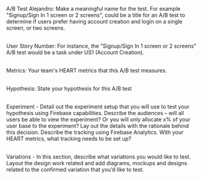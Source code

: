 A/B Test Alejandro:  Make a meaningful name for the test. For example  "Signup/Sign In 1 screen or 2 screens", could be a title for an A/B test to determine if users prefer having account creation and login on a single screen, or two screens.

<br>User Story Number: For instance, the "Signup/Sign In 1 screen or 2 screens" A/B test would be a task under US1 (Account Creation). 

<br>Metrics:  Your team's HEART metrics that this A/B test measures.

<br>Hypothesis: State your hypothesis for this A/B test


<br>Experiment - Detail out the experiment setup that you will use to test your hypothesis using Firebase capabilities. Describe the audiences – will all users be able to view the experiment? Or you will only allocate x% of your user base to the experiment? Lay out the details with the rationale behind this decision. Describe the tracking using Firebase Analytics. With your HEART metrics, what tracking needs to be set up? 

<br>Variations - In this section, describe what variations you would like to test. Layout the design work related and add diagrams, mockups and designs related to the confirmed variation that you’d like to test.
